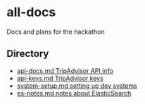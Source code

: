 # all-docs
Docs and plans for the hackathon

## Directory
* [api-docs.md TripAdvisor API info](api-docs.md) 
* [api-keys.md TripAdvisor keys](api-keys.md)
* [system-setup.md setting up dev systems](system-setup.md)
* [es-notes.md notes about ElasticSearch](es-notes.md)
